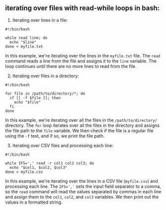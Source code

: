 

## iterating over files with read-while loops in bash:

1. Iterating over lines in a file:

```
#!/bin/bash

while read line; do
  echo "$line"
done < myfile.txt
```

In this example, we're iterating over the lines in the `myfile.txt` file. The `read` command reads a line from the file and assigns it to the `line` variable. The loop continues until there are no more lines to read from the file.

2. Iterating over files in a directory:

```
#!/bin/bash

for file in /path/to/directory/*; do
  if [[ -f $file ]]; then
    echo "$file"
  fi
done
```

In this example, we're iterating over all the files in the `/path/to/directory/` directory. The `for` loop iterates over all the files in the directory and assigns the file path to the `file` variable. We then check if the file is a regular file using the `-f` test, and if so, we print the file path.

3. Iterating over CSV files and processing each line:

```
#!/bin/bash

while IFS=',' read -r col1 col2 col3; do
  echo "$col1, $col2, $col3"
done < myfile.csv
```

In this example, we're iterating over the lines in a CSV file (`myfile.csv`) and processing each line. The `IFS=','` sets the input field separator to a comma, so the `read` command will read the values separated by commas in each line and assign them to the `col1`, `col2`, and `col3` variables. We then print out the values in a formatted string.